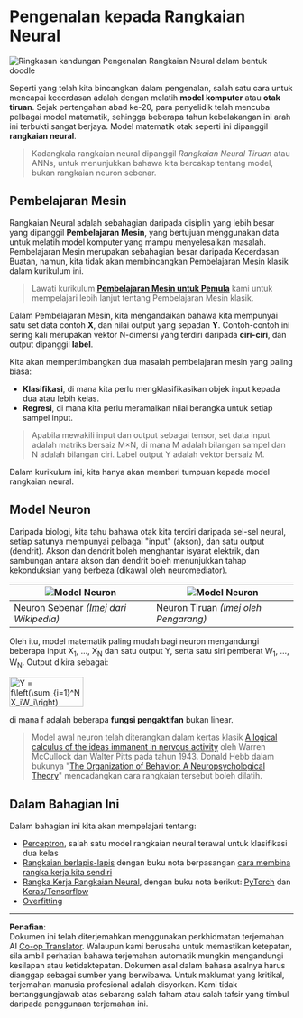 <!--
CO_OP_TRANSLATOR_METADATA:
{
  "original_hash": "5abc5f7978919be90cd313f0c20e8228",
  "translation_date": "2025-09-07T14:34:56+00:00",
  "source_file": "lessons/3-NeuralNetworks/README.md",
  "language_code": "ms"
}
-->
# Pengenalan kepada Rangkaian Neural

![Ringkasan kandungan Pengenalan Rangkaian Neural dalam bentuk doodle](../../../../translated_images/ai-neuralnetworks.1c687ae40bc86e834f497844866a26d3e0886650a67a4bbe29442e2f157d3b18.ms.png)

Seperti yang telah kita bincangkan dalam pengenalan, salah satu cara untuk mencapai kecerdasan adalah dengan melatih **model komputer** atau **otak tiruan**. Sejak pertengahan abad ke-20, para penyelidik telah mencuba pelbagai model matematik, sehingga beberapa tahun kebelakangan ini arah ini terbukti sangat berjaya. Model matematik otak seperti ini dipanggil **rangkaian neural**.

> Kadangkala rangkaian neural dipanggil *Rangkaian Neural Tiruan* atau ANNs, untuk menunjukkan bahawa kita bercakap tentang model, bukan rangkaian neuron sebenar.

## Pembelajaran Mesin

Rangkaian Neural adalah sebahagian daripada disiplin yang lebih besar yang dipanggil **Pembelajaran Mesin**, yang bertujuan menggunakan data untuk melatih model komputer yang mampu menyelesaikan masalah. Pembelajaran Mesin merupakan sebahagian besar daripada Kecerdasan Buatan, namun, kita tidak akan membincangkan Pembelajaran Mesin klasik dalam kurikulum ini.

> Lawati kurikulum **[Pembelajaran Mesin untuk Pemula](http://github.com/microsoft/ml-for-beginners)** kami untuk mempelajari lebih lanjut tentang Pembelajaran Mesin klasik.

Dalam Pembelajaran Mesin, kita mengandaikan bahawa kita mempunyai satu set data contoh **X**, dan nilai output yang sepadan **Y**. Contoh-contoh ini sering kali merupakan vektor N-dimensi yang terdiri daripada **ciri-ciri**, dan output dipanggil **label**.

Kita akan mempertimbangkan dua masalah pembelajaran mesin yang paling biasa:

* **Klasifikasi**, di mana kita perlu mengklasifikasikan objek input kepada dua atau lebih kelas.
* **Regresi**, di mana kita perlu meramalkan nilai berangka untuk setiap sampel input.

> Apabila mewakili input dan output sebagai tensor, set data input adalah matriks bersaiz M×N, di mana M adalah bilangan sampel dan N adalah bilangan ciri. Label output Y adalah vektor bersaiz M.

Dalam kurikulum ini, kita hanya akan memberi tumpuan kepada model rangkaian neural.

## Model Neuron

Daripada biologi, kita tahu bahawa otak kita terdiri daripada sel-sel neural, setiap satunya mempunyai pelbagai "input" (akson), dan satu output (dendrit). Akson dan dendrit boleh menghantar isyarat elektrik, dan sambungan antara akson dan dendrit boleh menunjukkan tahap kekonduksian yang berbeza (dikawal oleh neuromediator).

![Model Neuron](../../../../translated_images/synapse-wikipedia.ed20a9e4726ea1c6a3ce8fec51c0b9bec6181946dca0fe4e829bc12fa3bacf01.ms.jpg) | ![Model Neuron](../../../../translated_images/artneuron.1a5daa88d20ebe6f5824ddb89fba0bdaaf49f67e8230c1afbec42909df1fc17e.ms.png)
----|----
Neuron Sebenar *([Imej](https://en.wikipedia.org/wiki/Synapse#/media/File:SynapseSchematic_lines.svg) dari Wikipedia)* | Neuron Tiruan *(Imej oleh Pengarang)*

Oleh itu, model matematik paling mudah bagi neuron mengandungi beberapa input X<sub>1</sub>, ..., X<sub>N</sub> dan satu output Y, serta satu siri pemberat W<sub>1</sub>, ..., W<sub>N</sub>. Output dikira sebagai:

<img src="images/netout.png" alt="Y = f\left(\sum_{i=1}^N X_iW_i\right)" width="131" height="53" align="center"/>

di mana f adalah beberapa **fungsi pengaktifan** bukan linear.

> Model awal neuron telah diterangkan dalam kertas klasik [A logical calculus of the ideas immanent in nervous activity](https://www.cs.cmu.edu/~./epxing/Class/10715/reading/McCulloch.and.Pitts.pdf) oleh Warren McCullock dan Walter Pitts pada tahun 1943. Donald Hebb dalam bukunya "[The Organization of Behavior: A Neuropsychological Theory](https://books.google.com/books?id=VNetYrB8EBoC)" mencadangkan cara rangkaian tersebut boleh dilatih.

## Dalam Bahagian Ini

Dalam bahagian ini kita akan mempelajari tentang:
* [Perceptron](03-Perceptron/README.md), salah satu model rangkaian neural terawal untuk klasifikasi dua kelas
* [Rangkaian berlapis-lapis](04-OwnFramework/README.md) dengan buku nota berpasangan [cara membina rangka kerja kita sendiri](04-OwnFramework/OwnFramework.ipynb)
* [Rangka Kerja Rangkaian Neural](05-Frameworks/README.md), dengan buku nota berikut: [PyTorch](05-Frameworks/IntroPyTorch.ipynb) dan [Keras/Tensorflow](05-Frameworks/IntroKerasTF.ipynb)
* [Overfitting](../../../../lessons/3-NeuralNetworks/05-Frameworks)

---

**Penafian**:  
Dokumen ini telah diterjemahkan menggunakan perkhidmatan terjemahan AI [Co-op Translator](https://github.com/Azure/co-op-translator). Walaupun kami berusaha untuk memastikan ketepatan, sila ambil perhatian bahawa terjemahan automatik mungkin mengandungi kesilapan atau ketidaktepatan. Dokumen asal dalam bahasa asalnya harus dianggap sebagai sumber yang berwibawa. Untuk maklumat yang kritikal, terjemahan manusia profesional adalah disyorkan. Kami tidak bertanggungjawab atas sebarang salah faham atau salah tafsir yang timbul daripada penggunaan terjemahan ini.